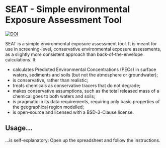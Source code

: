 # SEAT - Simple environmental Exposure Assessment Tool

[![DOI](https://zenodo.org/badge/706710214.svg)](https://zenodo.org/doi/10.5281/zenodo.10018509)

SEAT is a simple environmental exposure assessment tool. It is meant for use in screening-level, conservative environmental exposure assessments, as a slightly more consistent approach than back-of-the-envelope calculations. It:
* calculates Predicted Environmental Concentrations (PECs) in surface waters, sediments and soils (but not the atmosphere or groundwater);
* is conservative, rather than realistic;
* treats chemicals as conservative tracers that do not degrade;
* makes conservative assumptions, such as the total released mass of a chemical goes to both waters and soils;
* is pragmatic in its data requirements, requiring only basic properties of the geographical region modelled;
* is open-source and licensed with a BSD-3-Clause license.

## Usage...
...is self-explanatory: Open up the spreadsheet and follow the instructions.
